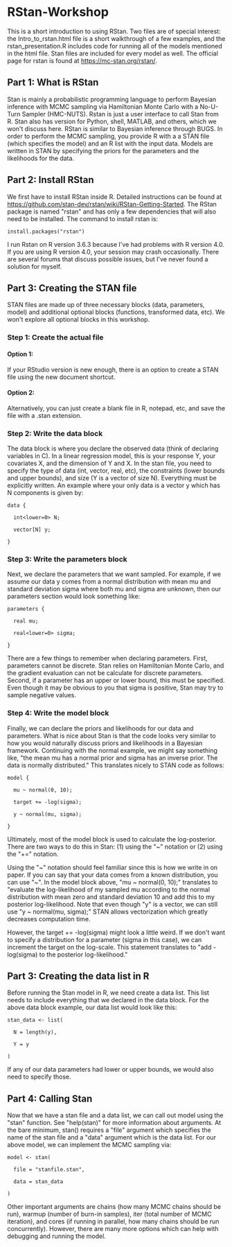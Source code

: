 # RStan-Workshop
This is a short introduction to using RStan. Two files are of special interest: the Intro_to_rstan.html file is a short walkthrough of a few examples, and the rstan_presentation.R includes code for running all of the models mentioned in the html file. Stan files are included for every model as well. The official page for rstan is found at https://mc-stan.org/rstan/.

## Part 1: What is RStan
Stan is mainly a probabilistic programming language to perform Bayesian inference with MCMC sampling via Hamiltonian Monte Carlo with a No-U-Turn Sampler (HMC-NUTS). Rstan is just a user interface to call Stan from R. Stan also has version for Python, shell, MATLAB, and others, which we won't discuss here. RStan is similar to Bayesian inference through BUGS. In order to perform the MCMC sampling, you provide R with a a STAN file (which specifies the model) and an R list with the input data. Models are written in STAN by specifying the priors for the parameters and the likelihoods for the data.

## Part 2: Install RStan

We first have to install RStan inside R. Detailed instructions can be found at https://github.com/stan-dev/rstan/wiki/RStan-Getting-Started. The RStan package is named "rstan" and has only a few dependencies that will also need to be installed. The command to install rstan is:

    install.packages("rstan")

I run Rstan on R version 3.6.3 because I've had problems with R version 4.0. If you are using R version 4.0, your session may crash occasionally. There are several forums that discuss possible issues, but I've never found a solution for myself.

## Part 3: Creating the STAN file
STAN files are made up of three necessary blocks (data, parameters, model) and additional optional blocks (functions, transformed data, etc). We won't explore all optional blocks in this workshop.

### Step 1: Create the actual file
#### Option 1:

  If your RStudio version is new enough, there is an option to create a STAN file using the new document shortcut.
  
  
#### Option 2:

  Alternatively, you can just create a blank file in R, notepad, etc, and save the file with a .stan extension.

### Step 2: Write the data block
The data block is where you declare the observed data (think of declaring variables in C). In a linear regression model, this is your response Y, your covariates X, and the dimension of Y and X. In the stan file, you need to specify the type of data (int, vector, real, etc), the constraints (lower bounds and upper bounds), and size (Y is a vector of size N). Everything must be explicitly written. An example where your only data is a vector y which has N components is given by:


    data {

      int<lower=0> N;

      vector[N] y;

    }
  

### Step 3: Write the parameters block
Next, we declare the parameters that we want sampled. For example, if we assume our data y comes from a normal distribution with mean mu and standard deviation sigma where both mu and sigma are unknown, then our parameters section would look something like: 

    parameters {

      real mu;

      real<lower=0> sigma;

    }
  
There are a few things to remember when declaring parameters. First, parameters cannot be discrete. Stan relies on Hamiltonian Monte Carlo, and the gradient evaluation can not be calculate for discrete parameters. Second, if a parameter has an upper or lower bound, this must be specified. Even though it may be obvious to you that sigma is positive, Stan may try to sample negative values.

### Step 4: Write the model block
Finally, we can declare the priors and likelihoods for our data and parameters. What is nice about Stan is that the code looks very similar to how you would naturally discuss priors and likelihoods in a Bayesian framework. Continuing with the normal example, we might say something like, "the mean mu has a normal prior and sigma has an inverse prior. The data is normally distributed." This translates nicely to STAN code as follows: 

    model {

      mu ~ normal(0, 10);

      target += -log(sigma);

      y ~ normal(mu, sigma);

    }
  
Ultimately, most of the model block is used to calculate the log-posterior. There are two ways to do this in Stan: (1) using the "~" notation or (2) using the "+=" notation.

Using the "~" notation should feel familiar since this is how we write in on paper. If you can say that your data comes from a known distribution, you can use "~". In the model block above, "mu ~ normal(0, 10);" translates to "evaluate the log-likelihood of my sampled mu according to the normal distribution with mean zero and standard deviation 10 and add this to my posterior log-likelihood. Note that even though "y" is a vector, we can still use "y ~ normal(mu, sigma);" STAN allows vectorization which greatly decreases computation time.

However, the target += -log(sigma) might look a little weird. If we don't want to specify a distribution for a parameter (sigma in this case), we can increment the target on the log-scale. This statement translates to "add -log(sigma) to the posterior log-likelihood."


## Part 3: Creating the data list in R
Before running the Stan model in R, we need create a data list. This list needs to include everything that we declared in the data block. For the above data block example, our data list would look like this:

    stan_data <- list(

      N = length(y),

      Y = y

    )
  
If any of our data parameters had lower or upper bounds, we would also need to specify those.

## Part 4: Calling Stan
Now that we have a stan file and a data list, we can call out model using the "stan" function. See "help(stan)" for more information about arguments. At the bare minimum, stan() requires a "file" argument which specifies the name of the stan file and a "data" argument which is the data list. For our above model, we can implement the MCMC sampling via:

    model <- stan(

      file = "stanfile.stan",

      data = stan_data

    )
  
Other important arguments are chains (how many MCMC chains should be run), warmup (number of burn-in samples), iter (total number of MCMC iteration), and cores (if running in parallel, how many chains should be run concurrently). However, there are many more options which can help with debugging and running the model.


